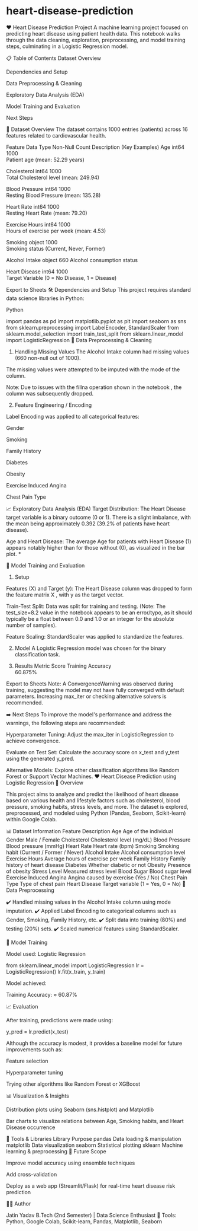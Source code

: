 # heart-disease-prediction
❤️ Heart Disease Prediction Project
A machine learning project focused on predicting heart disease using patient health data. This notebook walks through the data cleaning, exploration, preprocessing, and model training steps, culminating in a Logistic Regression model.

📋 Table of Contents
Dataset Overview

Dependencies and Setup

Data Preprocessing & Cleaning

Exploratory Data Analysis (EDA)

Model Training and Evaluation

Next Steps

💾 Dataset Overview
The dataset contains 1000 entries (patients) across 16 features  related to cardiovascular health.

Feature	Data Type	Non-Null Count	Description (Key Examples)
Age	int64	1000	
Patient age (mean: 52.29 years) 

Cholesterol	int64	1000	
Total Cholesterol level (mean: 249.94) 

Blood Pressure	int64	1000	
Resting Blood Pressure (mean: 135.28) 

Heart Rate	int64	1000	
Resting Heart Rate (mean: 79.20) 

Exercise Hours	int64	1000	
Hours of exercise per week (mean: 4.53) 

Smoking	object	1000	
Smoking status (Current, Never, Former) 


Alcohol Intake	object	660	
Alcohol consumption status 

Heart Disease	int64	1000		
Target Variable (0 = No Disease, 1 = Disease) 


Export to Sheets
🛠️ Dependencies and Setup
This project requires standard data science libraries in Python:

Python

import pandas as pd
import matplotlib.pyplot as plt
import seaborn as sns
from sklearn.preprocessing import LabelEncoder, StandardScaler
from sklearn.model_selection import train_test_split
from sklearn.linear_model import LogisticRegression
🧹 Data Preprocessing & Cleaning
1. Handling Missing Values
The Alcohol Intake column had missing values (660 non-null out of 1000).

The missing values were attempted to be imputed with the mode of the column.


Note: Due to issues with the fillna operation shown in the notebook , the column was subsequently dropped.


2. Feature Engineering / Encoding

Label Encoding was applied to all categorical features:

Gender

Smoking

Family History

Diabetes

Obesity

Exercise Induced Angina

Chest Pain Type

📈 Exploratory Data Analysis (EDA)
Target Distribution: The Heart Disease target variable is a binary outcome (0 or 1). There is a slight imbalance, with the mean being approximately 0.392 (39.2% of patients have heart disease).


Age and Heart Disease: The average Age for patients with Heart Disease (1) appears notably higher than for those without (0), as visualized in the bar plot.
*

🤖 Model Training and Evaluation
1. Setup

Features (X) and Target (y): The Heart Disease column was dropped to form the feature matrix X , with y as the target vector.






Train-Test Split: Data was split for training and testing. (Note: The test_size=8.2 value in the notebook  appears to be an error/typo, as it should typically be a float between 0.0 and 1.0 or an integer for the absolute number of samples).


Feature Scaling: StandardScaler was applied to standardize the features.

2. Model
A Logistic Regression model was chosen for the binary classification task.

3. Results
Metric	Score
Training Accuracy		
60.875% 


Export to Sheets
Note: A ConvergenceWarning was observed during training, suggesting the model may not have fully converged with default parameters. Increasing max_iter or checking alternative solvers is recommended.


➡️ Next Steps
To improve the model's performance and address the warnings, the following steps are recommended:

Hyperparameter Tuning: Adjust the max_iter in LogisticRegression to achieve convergence.


Evaluate on Test Set: Calculate the accuracy score on x_test and y_test using the generated y_pred.

Alternative Models: Explore other classification algorithms like Random Forest or Support Vector Machines.
❤️ Heart Disease Prediction using Logistic Regression
🧠 Overview

This project aims to analyze and predict the likelihood of heart disease based on various health and lifestyle factors such as cholesterol, blood pressure, smoking habits, stress levels, and more.
The dataset is explored, preprocessed, and modeled using Python (Pandas, Seaborn, Scikit-learn) within Google Colab.

📊 Dataset Information
Feature	Description
Age	Age of the individual
Gender	Male / Female
Cholesterol	Cholesterol level (mg/dL)
Blood Pressure	Blood pressure (mmHg)
Heart Rate	Heart rate (bpm)
Smoking	Smoking habit (Current / Former / Never)
Alcohol Intake	Alcohol consumption level
Exercise Hours	Average hours of exercise per week
Family History	Family history of heart disease
Diabetes	Whether diabetic or not
Obesity	Presence of obesity
Stress Level	Measured stress level
Blood Sugar	Blood sugar level
Exercise Induced Angina	Angina caused by exercise (Yes / No)
Chest Pain Type	Type of chest pain
Heart Disease	Target variable (1 = Yes, 0 = No)
🧹 Data Preprocessing

✔️ Handled missing values in the Alcohol Intake column using mode imputation.
✔️ Applied Label Encoding to categorical columns such as Gender, Smoking, Family History, etc.
✔️ Split data into training (80%) and testing (20%) sets.
✔️ Scaled numerical features using StandardScaler.

🤖 Model Training

Model used: Logistic Regression

from sklearn.linear_model import LogisticRegression
lr = LogisticRegression()
lr.fit(x_train, y_train)


Model achieved:

Training Accuracy: ≈ 60.87%

📈 Evaluation

After training, predictions were made using:

y_pred = lr.predict(x_test)


Although the accuracy is modest, it provides a baseline model for future improvements such as:

Feature selection

Hyperparameter tuning

Trying other algorithms like Random Forest or XGBoost

📊 Visualization & Insights

Distribution plots using Seaborn (sns.histplot) and Matplotlib

Bar charts to visualize relations between Age, Smoking habits, and Heart Disease occurrence

🧩 Tools & Libraries
Library	Purpose
pandas	Data loading & manipulation
matplotlib	Data visualization
seaborn	Statistical plotting
sklearn	Machine learning & preprocessing
🚀 Future Scope

Improve model accuracy using ensemble techniques

Add cross-validation

Deploy as a web app (Streamlit/Flask) for real-time heart disease risk prediction

👨‍💻 Author

Jatin Yadav
B.Tech (2nd Semester) | Data Science Enthusiast
📘 Tools: Python, Google Colab, Scikit-learn, Pandas, Matplotlib, Seaborn
